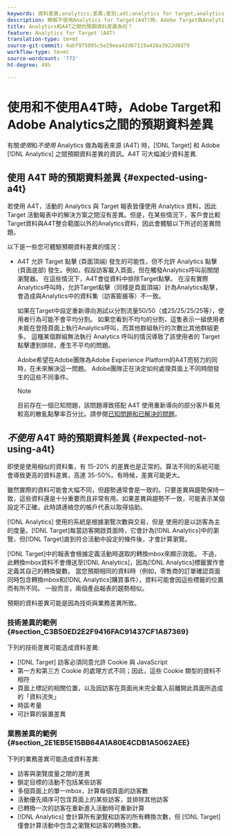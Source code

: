```yaml
---
keywords: 資料差異;analytics;差異;差別;a4t;analytics for target;analytics 作為報表來源
description: 瞭解不使用Analytics for Target(A4T)時，Adobe Target與Analytics之間預期的資料差異，這可完全消除資料差異。
title: Analytics和A4T之間的預期資料差異為何？
feature: Analytics for Target (A4T)
translation-type: tm+mt
source-git-commit: 4abf975095c5e29eea42d67119a426a3922d8d79
workflow-type: tm+mt
source-wordcount: '773'
ht-degree: 49%

---
```



# 使用和不使用A4T時，Adobe Target和Adobe Analytics之間的預期資料差異

有關&#x200B;*使用*&#x200B;和&#x200B;*不使用* Analytics 做為報表來源 (A4T) 時，[!DNL Target] 和 Adobe [!DNL Analytics] 之間預期資料差異的資訊。A4T 可大幅減少資料差異.

## 使用 A4T 時的預期資料差異 {#expected-using-a4t}

若使用 A4T，活動的 Analytics 與 Target 報表皆僅使用 Analytics 資料，因此 Target 活動報表中的解決方案之間沒有差異。但是，在某些情況下，客戶會比較Target資料與A4T整合範圍以外的Analytics資料，因此會體驗以下所述的差異問題。

以下是一些您可體驗預期資料差異的情況：

* A4T 允許 Target 點擊 (頁面頂端) 發生的可能性，但不允許 Analytics 點擊 (頁面底部) 發生。例如，假設訪客載入頁面，但在觸發Analytics呼叫前關閉瀏覽器。 在這些情況下，A4T會從資料中排除Target點擊。 在沒有實際Analytics呼叫時，允許Target點擊（同樣是頁面頂端）計為Analytics點擊，會造成與Analytics中的資料集（訪客膨脹等）不一致。

   如果在Target中設定重新導向測試以分割流量50/50（或25/25/25/25等），使用者行為可能不會平均分割。 如果您看到不均勻的分割，這隻表示一組使用者未能在登陸頁面上執行Analytics呼叫，而其他群組執行的次數比其他群組更多。 這種某個群組無法執行 Analytics 呼叫的情況導致了該使用者的 Target 點擊遭到排除，產生不平均的問題。

   Adobe希望在Adobe團隊為Adobe Experience Platform的A4T而努力的同時，在未來解決這一問題。 Adobe團隊正在決定如何處理頁面上不同時間發生的這些不同事件。

   >[!NOTE]
   >
   >目前存在一個已知問題，該問題導致搭配 A4T 使用重新導向的部分客戶看見較高的散亂點擊率百分比。請參閱[已知問題和已解決的問題](/help/r-release-notes/known-issues-resolved-issues.md#redirect)。

## *不使用* A4T 時的預期資料差異 {#expected-not-using-a4t}

即使是使用相似的資料集，有 15-20% 的差異也是正常的。算法不同的系統可能會導致更高的資料差異，高達 35-50%。有時候，差異可能更大。

雖然實際的資料可能會大幅不同，但趨勢通常會是一致的。只要差異與趨勢保持一致，這些資料還是十分重要而且非常有用。如果差異與趨勢不一致，可能表示某個設定不正確。此時請連絡您的帳戶代表以取得協助。

[!DNL Analytics] 使用的系統是根據瀏覽次數與交易，但是 使用的是以訪客為主的度量。[!DNL Target]每當訪客開啟頁面時，它會計為[!DNL Analytics]中的瀏覽，但[!DNL Target]直到符合活動中設定的條件後，才會計算瀏覽。

[!DNL Target]中的報表會根據定義活動時選取的轉換mbox來顯示效能。 不過，此轉換mbox資料不會傳送至[!DNL Analytics]，因為[!DNL Analytics]標籤實作會定義其自己的轉換變數。 當您預期相同的資料時（例如，零售商的訂單確認頁面同時包含轉換mbox和[!DNL Analytics]購買事件），資料可能會因這些標籤的位置而有所不同。 一般而言，兩個產品報表的趨勢相似。

預期的資料差異可能是因為技術與業務差異所致。

### 技術差異的範例  {#section_C3B50ED2E2F9416FAC91437CF1A87369}

下列的技術差異可能造成資料差異:

* [!DNL Target] 訪客必須同意允許 Cookie 與 JavaScript
* 第一方和第三方 Cookie 的處理方式不同；因此，這些 Cookie 類型的資料不相符
* 頁面上標記的相關位置，以及因訪客在頁面尚未完全載入前離開此頁面所造成的「資料流失」
* 時區考量
* 可計算的裝置差異

### 業務差異的範例  {#section_2E1EB5E15BB64A1A80E4CDB1A5062AEE}

下列的業務差異可能造成資料差異:

* 訪客與瀏覽度量之間的差異
* 鎖定目標的活動不包括某些訪客
* 多個頁面上的單一mbox，計算每個頁面的訪客數
* 活動優先順序可包含頁面上的某些訪客，並排除其他訪客
* 已轉換一次的訪客在重新進入活動時可重新計算
* [!DNL Analytics] 會計算所有瀏覽和訪客的所有轉換次數，但 [!DNL Target] 僅會計算活動中包含之瀏覽和訪客的轉換次數。